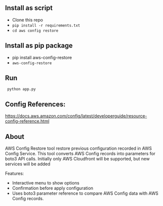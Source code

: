 ## Install as script
 - Clone this repo
 - `pip install -r requirements.txt`
 - `cd aws config restore`

## Install as pip package

- pip install aws-config-restore
- `aws-config-restore`
## Run
` python app.py`

## Config References:
https://docs.aws.amazon.com/config/latest/developerguide/resource-config-reference.html

## About

AWS Config Restore tool restore previous configuration recorded in AWS Config Service.
This tool converts AWS Config records into parameters for boto3 API calls. Initially only AWS Cloudfront will be supported, but new services will be added

Features:

- Interactive menu to show options 
- Confirmation before apply configuration
- Uses boto3 parameter reference to compare AWS Config data with AWS Config records.